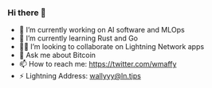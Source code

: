 ### Hi there 👋

- 🔭 I’m currently working on AI software and MLOps
- 🌱 I’m currently learning Rust and Go
- 🧑‍💻 I’m looking to collaborate on Lightning Network apps
- 💬 Ask me about Bitcoin
- 📫 How to reach me: https://twitter.com/wmaffy 
- ⚡ Lightning Address: [wallyyy@ln.tips](wallyyy@ln.tips)
